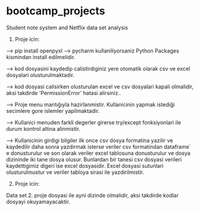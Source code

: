 # bootcamp_projects
Student note system and Netflix data set analysis

1. Proje icin:

--> pip install openpyxl  --> pycharm kullaniliyorsaniz Python Packages kismindan install edilmelidir.

--> kod dosyasini kaydedip calistirdiginiz yere otomatik olarak csv ve excel dosyalari olusturulmaktadir.

--> kod dosyasi calisirken olusturulan excel ve csv dosyalari kapali olmalidir, aksi takdirde 'PermissionError' hatasi alirsiniz..

--> Proje menu mantığıyla hazirlanmistir. Kullanicinin yapmak istediği secimlere gore islemler yapilmaktadir.

--> Kullanici menuden farkli degerler girerse try/except fonksiyonlari ile durum kontrol altina alinmistir.

--> Kullanicinin girdigi bilgiler ilk once csv dosya formatina yazilir ve kaydedilir daha sonra yazdirmak isterse veriler csv formatindan dataframe` e donusturulur ve  son olarak veriler excel tablosuna donusturulur ve dosya dizininde iki tane dosya olusur. Bunlardan bir tanesi csv dosyasi verileri kaydettigimiz digeri ise excel dosyasidir. Excel dosyasi sutunlari olusturulmustur ve veriler tabloya sirasi ile yazdirilmistir.

2. Proje icin:

Data set 2. proje dosyasi ile ayni dizinde olmalidir, aksi takdirde kodlar dosyayi okuyamayacaktir.
